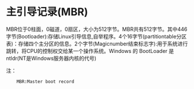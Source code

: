 # 主引导记录(MBR)

MBR位于0柱面，0磁道，0扇区，大小为512字节。MBR共有512字节。其中446字节(Bootloader):存储Linux引导信息,自举程序。4个16字节(partitiontable分区表)：存储四个主分区的信息。2个字节(Magicnumber结束标志字):用于系统进行跳转，将CPU的控制权交给某一个操作系统。Windows 的 BootLoader 是ntldr(NT是Windows服务器内核的代号)

注：

		MBR:Master boot record

